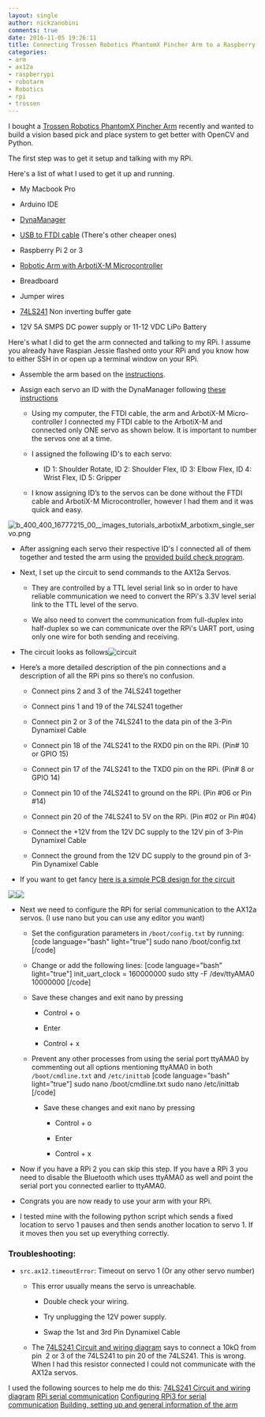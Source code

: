 ```yaml
---
layout: single
author: nickzanobini
comments: true
date: 2016-11-05 19:26:11
title: Connecting Trossen Robotics PhantomX Pincher Arm to a Raspberry Pi
categories:
- arm
- ax12a
- raspberrypi
- robotarm
- Robotics
- rpi
- trossen
---
```


I bought a [Trossen Robotics PhantomX Pincher Arm](http://www.trossenrobotics.com/p/PhantomX-Pincher-Robot-Arm.aspx) recently and wanted to build a vision based pick and place system to get better with OpenCV and Python.

The first step was to get it setup and talking with my RPi.

Here's a list of what I used to get it up and running.




    
  * My Macbook Pro

    
  * Arduino IDE

    
  * [DynaManager](https://github.com/Interbotix/dynaManager/releases)

    
  * [USB to FTDI cable](http://www.trossenrobotics.com/store/p/6406-FTDI-Cable-5V.aspx) (There's other cheaper ones)

    
  * Raspberry Pi 2 or 3

    
  * [Robotic Arm with ArbotiX-M Microcontroller](http://www.trossenrobotics.com/p/PhantomX-Pincher-Robot-Arm.aspx)

    
  * Breadboard

    
  * Jumper wires

    
  * [74LS241](http://www.uni-kl.de/elektronik-lager/417791) Non inverting buffer gate

    
  * 12V 5A SMPS DC power supply or 11-12 VDC LiPo Battery



Here's what I did to get the arm connected and talking to my RPi. I assume you already have Raspian Jessie flashed onto your RPi and you know how to either SSH in or open up a terminal window on your RPi.


    
  * Assemble the arm based on the [instructions](http://learn.trossenrobotics.com/16-interbotix/robot-arms/pincher-robot-arm/163-phantomx-pincher-robot-arm-assembly-guide.html).

    
  * Assign each servo an ID with the DynaManager following [these instructions](http://learn.trossenrobotics.com/index.php/getting-started-with-the-arbotix/1-using-the-tr-dynamixel-servo-tool#&panel1-1)

    
    * Using my computer, the FTDI cable, the arm and ArbotiX-M Micro-controller I connected my FTDI cable to the ArbotiX-M and connected only ONE servo as shown below. It is important to number the servos one at a time.

    
    * I assigned the following ID's to each servo:

    
      * ID 1: Shoulder Rotate, ID 2: Shoulder Flex, ID 3: Elbow Flex, ID 4: Wrist Flex, ID 5: Gripper




    
    * I know assigning ID’s to the servos can be done without the FTDI cable and ArbotiX-M Microcontroller, however I had them and it was quick and easy.






![b_400_400_16777215_00__images_tutorials_arbotixM_arbotixm_single_servo.png](http://learn.trossenrobotics.com/cache/multithumb_thumbs/b_400_400_16777215_00__images_tutorials_arbotixM_arbotixm_single_servo.png)




    
  * After assigning each servo their respective ID's I connected all of them together and tested the arm using the [provided build check program](http://learn.trossenrobotics.com/interbotix/robot-arms/16-phantomx-pincher-robot-arm/25-phantomx-pincher-robot-arm-build-check).

    
  * Next, I set up the circuit to send commands to the AX12a Servos.

    
    * They are controlled by a TTL level serial link so in order to have reliable communication we need to convert the RPi's 3.3V level serial link to the TTL level of the servo.

    
    * We also need to convert the communication from full-duplex into half-duplex so we can communicate over the RPi's UART port, using only one wire for both sending and receiving.




    
  * The circuit looks as follows![circuit](https://nickzanobini.files.wordpress.com/2016/11/circuit.png)




    
  * Here’s a more detailed description of the pin connections and a description of all the RPi pins so there’s no confusion.

    
    * Connect pins 2 and 3 of the 74LS241 together

    
    * Connect pins 1 and 19 of the 74LS241 together

    
    * Connect pin 2 or 3 of the 74LS241 to the data pin of the 3-Pin Dynamixel Cable

    
    * Connect pin 18 of the 74LS241 to the RXD0 pin on the RPi. (Pin# 10 or GPIO 15)

    
    * Connect pin 17 of the 74LS241 to the TXD0 pin on the RPi. (Pin# 8 or GPIO 14)

    
    * Connect pin 10 of the 74LS241 to ground on the RPi. (Pin #06 or Pin #14)

    
    * Connect pin 20 of the 74LS241 to 5V on the RPi. (Pin #02 or Pin #04)

    
    * Connect the +12V from the 12V DC supply to the 12V pin of 3-Pin Dynamixel Cable

    
    * Connect the ground from the 12V DC supply to the ground pin of 3-Pin Dynamixel Cable




    
  * If you want to get fancy [here is a simple PCB design for the circuit](https://circuits.io/circuits/267189-ax-12-driver-for-raspberry-pi/)



![](http://nickzanobini.files.wordpress.com/2016/11/img_0525.png)![](http://nickzanobini.files.wordpress.com/2016/11/2.png)




    
  * Next we need to configure the RPi for serial communication to the AX12a servos. (I use nano but you can use any editor you want)

    
    * Set the configuration parameters in `/boot/config.txt` by running:[code language="bash" light="true"]
sudo nano /boot/config.txt
[/code]

    
    * Change or add the following lines:
[code language="bash" light="true"]
init_uart_clock = 160000000
sudo stty -F /dev/ttyAMA0 10000000
[/code]

    
    * Save these changes and exit nano by pressing

    
      * Control + o

    
      * Enter

    
      * Control + x




    
    * Prevent any other processes from using the serial port ttyAMA0 by commenting out all options mentioning ttyAMA0 in both `/boot/cmdline.txt` and `/etc/inittab`
[code language="bash" light="true"]
sudo nano /boot/cmdline.txt
sudo nano /etc/inittab
[/code]

    
      * Save these changes and exit nano by pressing

    
        * Control + o

    
        * Enter

    
        * Control + x













    
  * Now if you have a RPi 2 you can skip this step. If you have a RPi 3 you need to disable the Bluetooth which uses ttyAMA0 as well and point the serial port you connected earlier to ttyAMA0.

    
  * Congrats you are now ready to use your arm with your RPi.

    
  * I tested mine with the following python script which sends a fixed location to servo 1 pauses and then sends another location to servo 1. If it moves then you set up everything correctly.





### Troubleshooting:






    
  * `src.ax12.timeoutError`: Timeout on servo 1 (Or any other servo number)

    
    * This error usually means the servo is unreachable.

    
      * Double check your wiring.

    
      * Try unplugging the 12V power supply.

    
      * Swap the 1st and 3rd Pin Dynamixel Cable




    
    * The [74LS241 Circuit and wiring diagram](http://www.instructables.com/id/How-to-drive-Dynamixel-AX-12A-servos-with-a-Raspbe/) says to connect a 10kΩ from pin  2 or 3 of the 74LS241 to pin 20 of the 74LS241. This is wrong. When I had this resistor connected I could not communicate with the AX12a servos.








I used the following sources to help me do this:
[74LS241 Circuit and wiring diagram](http://www.instructables.com/id/How-to-drive-Dynamixel-AX-12A-servos-with-a-Raspbe/)
[RPi serial communication](http://www.oppedijk.com/robotics/control-dynamixel-with-raspberrypi)
[Configuring RPi3 for serial communication](http://raspberrypi.stackexchange.com/questions/45570/how-do-i-make-serial-work-on-the-raspberry-pi3)
[Building, setting up and general information of the arm](http://www.trossenrobotics.com/p/PhantomX-Pincher-Robot-Arm.aspx)
